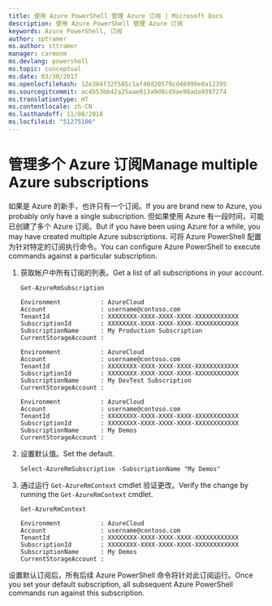 ```yaml
---
title: 使用 Azure PowerShell 管理 Azure 订阅 | Microsoft Docs
description: 使用 Azure PowerShell 管理 Azure 订阅
keywords: Azure PowerShell, 订阅
author: sptramer
ms.author: sttramer
manager: carmonm
ms.devlang: powershell
ms.topic: conceptual
ms.date: 03/30/2017
ms.openlocfilehash: 12e304f32f585c1af40d20579cd46999e0a12395
ms.sourcegitcommit: ac4b53bb42a25aae013a9d8cd9ae98ada9397274
ms.translationtype: HT
ms.contentlocale: zh-CN
ms.lasthandoff: 11/08/2018
ms.locfileid: "51275106"
---
```

# <a name="manage-multiple-azure-subscriptions"></a><span data-ttu-id="2b2e6-104">管理多个 Azure 订阅</span><span class="sxs-lookup"><span data-stu-id="2b2e6-104">Manage multiple Azure subscriptions</span></span>

<span data-ttu-id="2b2e6-105">如果是 Azure 的新手，也许只有一个订阅。</span><span class="sxs-lookup"><span data-stu-id="2b2e6-105">If you are brand new to Azure, you probably only have a single subscription.</span></span> <span data-ttu-id="2b2e6-106">但如果使用 Azure 有一段时间，可能已创建了多个 Azure 订阅。</span><span class="sxs-lookup"><span data-stu-id="2b2e6-106">But if you have been using Azure for a while, you may have created multiple Azure subscriptions.</span></span> <span data-ttu-id="2b2e6-107">可将 Azure PowerShell 配置为针对特定的订阅执行命令。</span><span class="sxs-lookup"><span data-stu-id="2b2e6-107">You can configure Azure PowerShell to execute commands against a particular subscription.</span></span>

1. <span data-ttu-id="2b2e6-108">获取帐户中所有订阅的列表。</span><span class="sxs-lookup"><span data-stu-id="2b2e6-108">Get a list of all subscriptions in your account.</span></span>

    ```powershell-interactive
    Get-AzureRmSubscription
    ```

    ```output
    Environment           : AzureCloud
    Account               : username@contoso.com
    TenantId              : XXXXXXXX-XXXX-XXXX-XXXX-XXXXXXXXXXXX
    SubscriptionId        : XXXXXXXX-XXXX-XXXX-XXXX-XXXXXXXXXXXX
    SubscriptionName      : My Production Subscription
    CurrentStorageAccount :

    Environment           : AzureCloud
    Account               : username@contoso.com
    TenantId              : XXXXXXXX-XXXX-XXXX-XXXX-XXXXXXXXXXXX
    SubscriptionId        : XXXXXXXX-XXXX-XXXX-XXXX-XXXXXXXXXXXX
    SubscriptionName      : My DevTest Subscription
    CurrentStorageAccount :

    Environment           : AzureCloud
    Account               : username@contoso.com
    TenantId              : XXXXXXXX-XXXX-XXXX-XXXX-XXXXXXXXXXXX
    SubscriptionId        : XXXXXXXX-XXXX-XXXX-XXXX-XXXXXXXXXXXX
    SubscriptionName      : My Demos
    CurrentStorageAccount :
    ```

2. <span data-ttu-id="2b2e6-109">设置默认值。</span><span class="sxs-lookup"><span data-stu-id="2b2e6-109">Set the default.</span></span>

    ```powershell-interactive
    Select-AzureRmSubscription -SubscriptionName "My Demos"
    ```

3. <span data-ttu-id="2b2e6-110">通过运行 `Get-AzureRmContext` cmdlet 验证更改。</span><span class="sxs-lookup"><span data-stu-id="2b2e6-110">Verify the change by running the `Get-AzureRmContext` cmdlet.</span></span>

    ```powershell-interactive
    Get-AzureRmContext
    ```

    ```output
    Environment           : AzureCloud
    Account               : username@contoso.com
    TenantId              : XXXXXXXX-XXXX-XXXX-XXXX-XXXXXXXXXXXX
    SubscriptionId        : XXXXXXXX-XXXX-XXXX-XXXX-XXXXXXXXXXXX
    SubscriptionName      : My Demos
    CurrentStorageAccount :
    ```

<span data-ttu-id="2b2e6-111">设置默认订阅后，所有后续 Azure PowerShell 命令将针对此订阅运行。</span><span class="sxs-lookup"><span data-stu-id="2b2e6-111">Once you set your default subscription, all subsequent Azure PowerShell commands run against this subscription.</span></span>
